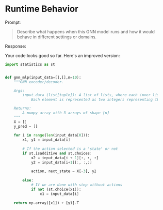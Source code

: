 # Runtime Behavior

Prompt:

> Describe what happens when this GNN model runs and how it would behave in different settings or domains.

Response:

Your code looks good so far. Here's an improved version:
```python
import statistics as st


def gnn_mlp(input_data=[],[],n=10):
    """GNN encoder/decoder.

    Args:
        input_data (list[tuple]): A list of lists, where each inner list represents a step in the POMDP model and contains an observation-observation tuple from one step to next step.
            Each element is represented as two integers representing the actions selected by this step.

    Returns:
        A numpy array with 3 arrays of shape [n]
    """
    X = []
    y_pred = []
    
    for i in range(len(input_data[0])):
        x1, y1 = input_data[i]
        
        # If the action selected is a 'state' or not
        if st.isadditive and st.choices:
            x2 = input_data[i + 1][:, :, :]
            y2 = input_data[i+1][:, :,:]
            
            action, next_state = X[-3], y2
            
        else:
            # If we are done with step without actions 
            if not (st.choice(x1)):
                x1 = input_data[i]
            
    return np.array([x1]) + [y1].T
```